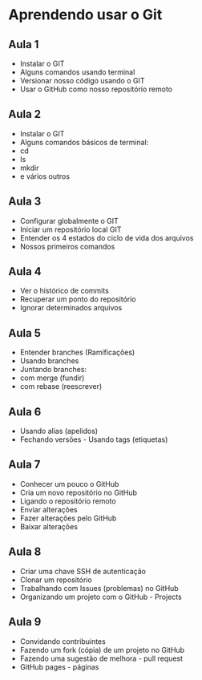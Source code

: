 # Aprendendo usar o Git


## Aula 1

- Instalar o GIT
- Alguns comandos usando terminal
- Versionar nosso código usando o GIT
- Usar o GitHub como nosso repositório
remoto

## Aula 2

- Instalar o GIT
- Alguns comandos básicos de terminal:
- cd
- ls
- mkdir
- e vários outros

## Aula 3

- Configurar globalmente o GIT
- Iniciar um repositório local GIT
- Entender os 4 estados do ciclo de vida dos arquivos
- Nossos primeiros comandos

## Aula 4

- Ver o histórico de commits
- Recuperar um ponto do repositório
- Ignorar determinados arquivos

## Aula 5

- Entender branches (Ramificações)
- Usando branches
- Juntando branches:
- com merge (fundir)
- com rebase (reescrever)

## Aula 6

- Usando alias (apelidos)
- Fechando versões - Usando tags (etiquetas)

## Aula 7

- Conhecer um pouco o GitHub
- Cria um novo repositório no GitHub
- Ligando o repositório remoto
- Enviar alterações
- Fazer alterações pelo GitHub
- Baixar alterações


## Aula 8

- Criar uma chave SSH de autenticação
- Clonar um repositório
- Trabalhando com Issues (problemas) no GitHub
- Organizando um projeto com o GitHub - Projects


## Aula 9

- Convidando contribuintes
- Fazendo um fork (cópia) de um projeto no GitHub
- Fazendo uma sugestão de melhora - pull request
- GitHub pages - páginas
